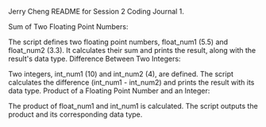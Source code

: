 Jerry Cheng README for Session 2 Coding Journal 1.

Sum of Two Floating Point Numbers:

The script defines two floating point numbers, float_num1 (5.5) and float_num2 (3.3).
It calculates their sum and prints the result, along with the result's data type.
Difference Between Two Integers:

Two integers, int_num1 (10) and int_num2 (4), are defined.
The script calculates the difference (int_num1 - int_num2) and prints the result with its data type.
Product of a Floating Point Number and an Integer:

The product of float_num1 and int_num1 is calculated.
The script outputs the product and its corresponding data type.
